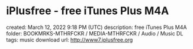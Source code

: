 # iPlusfree - free iTunes Plus M4A

created: March 12, 2022 9:18 PM (UTC)
description: free iTunes Plus M4A
folder: BOOKMRKS-MTHRFCKR / MEDIA-MTHRFCKR / Audio / Music DL
tags: music download
url: http://www7.iplusfree.org